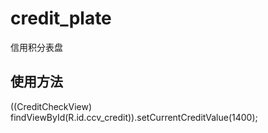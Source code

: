 # credit_plate
信用积分表盘

## 使用方法
((CreditCheckView) findViewById(R.id.ccv_credit)).setCurrentCreditValue(1400);

